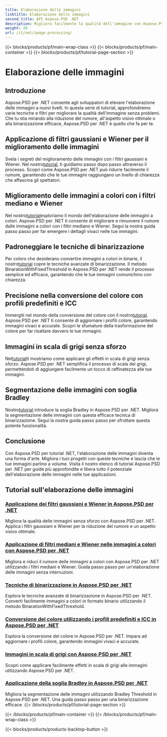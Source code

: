 ```yaml
---
title: Elaborazione delle immagini
linktitle: Elaborazione delle immagini
second_title: API Aspose.PSD .NET
description: Migliora facilmente la qualità dell'immagine con Aspose.PSD per tutorial .NET. Impara tecniche come i filtri gaussiani e Wiener, la conversione del colore, la binarizzazione e altro ancora.
weight: 20
url: /it/net/image-processing/
---
```


{{< blocks/products/pf/main-wrap-class >}}
{{< blocks/products/pf/main-container >}}
{{< blocks/products/pf/tutorial-page-section >}}

# Elaborazione delle immagini


## Introduzione

Aspose.PSD per .NET consente agli sviluppatori di elevare l'elaborazione delle immagini a nuovi livelli. In questa serie di tutorial, approfondiremo varie tecniche e filtri per migliorare la qualità dell'immagine senza problemi. Che tu stia mirando alla riduzione del rumore, all'aspetto visivo ottimale o alla binarizzazione efficace, Aspose.PSD per .NET è quello che fa per te.

## Applicazione di filtri gaussiani e Wiener per il miglioramento delle immagini
 Svela i segreti del miglioramento delle immagini con i filtri gaussiani e Wiener. Nel nostro[tutorial](./apply-gaussian-wiener-filters/), ti guidiamo passo dopo passo attraverso il processo. Scopri come Aspose.PSD per .NET può ridurre facilmente il rumore, garantendo che le tue immagini raggiungano un livello di chiarezza che affascina gli spettatori.

## Miglioramento delle immagini a colori con i filtri mediano e Wiener
 Nel nostro[tutorial](./apply-median-wiener-filters-color-images/)esploriamo il mondo dell'elaborazione delle immagini a colori. Aspose.PSD per .NET ti consente di migliorare e rimuovere il rumore dalle immagini a colori con i filtri mediano e Wiener. Segui la nostra guida passo passo per far emergere i dettagli vivaci nelle tue immagini.

## Padroneggiare le tecniche di binarizzazione
 Per coloro che desiderano convertire immagini a colori in binarie, il nostro[tutorial](./binarization-techniques/) copre le tecniche avanzate di binarizzazione. Il metodo BinarationWithFixedThreshold in Aspose.PSD per .NET rende il processo semplice ed efficace, garantendo che le tue immagini comunichino con chiarezza.

## Precisione nella conversione del colore con profili predefiniti e ICC
 Immergiti nel mondo della conversione del colore con il nostro[tutorial](./color-conversion-default-icc-profiles/). Aspose.PSD per .NET ti consente di aggiornare i profili colore, garantendo immagini vivaci e accurate. Scopri le sfumature della trasformazione del colore per far risaltare davvero le tue immagini.

## Immagini in scala di grigi senza sforzo
 Nel[tutorial](./grayscaling-images/)ti mostriamo come applicare gli effetti in scala di grigi senza sforzo. Aspose.PSD per .NET semplifica il processo di scala dei grigi, permettendoti di aggiungere facilmente un tocco di raffinatezza alle tue immagini.

## Segmentazione delle immagini con soglia Bradley
 Nostro[tutorial](./apply-bradley-threshold/) introduce la soglia Bradley in Aspose.PSD per .NET. Migliora la segmentazione delle immagini con questa efficace tecnica di binarizzazione. Segui la nostra guida passo passo per sfruttare questa potente funzionalità.

## Conclusione
Con Aspose.PSD per tutorial .NET, l'elaborazione delle immagini diventa una forma d'arte. Migliora i tuoi progetti con queste tecniche e lascia che le tue immagini parlino a volume. Visita il nostro elenco di tutorial Aspose.PSD per .NET per guide più approfondite e libera tutto il potenziale dell'elaborazione delle immagini nelle tue applicazioni.

## Tutorial sull'elaborazione delle immagini
### [Applicazione dei filtri gaussiani e Wiener in Aspose.PSD per .NET](./apply-gaussian-wiener-filters/)
Migliora la qualità delle immagini senza sforzo con Aspose.PSD per .NET. Applica i filtri gaussiani e Wiener per la riduzione del rumore e un aspetto visivo ottimale.
### [Applicazione di filtri mediani e Wiener nelle immagini a colori con Aspose.PSD per .NET](./apply-median-wiener-filters-color-images/)
Migliora e riduci il rumore delle immagini a colori con Aspose.PSD per .NET utilizzando i filtri mediani e Wiener. Guida passo passo per un'elaborazione delle immagini senza interruzioni.
### [Tecniche di binarizzazione in Aspose.PSD per .NET](./binarization-techniques/)
Esplora le tecniche avanzate di binarizzazione in Aspose.PSD per .NET. Converti facilmente immagini a colori in formato binario utilizzando il metodo BinarationWithFixedThreshold.
### [Conversione del colore utilizzando i profili predefiniti e ICC in Aspose.PSD per .NET](./color-conversion-default-icc-profiles/)
Esplora la conversione del colore in Aspose.PSD per .NET. Impara ad aggiornare i profili colore, garantendo immagini vivaci e accurate.
### [Immagini in scala di grigi con Aspose.PSD per .NET](./grayscaling-images/)
Scopri come applicare facilmente effetti in scala di grigi alle immagini utilizzando Aspose.PSD per .NET.
### [Applicazione della soglia Bradley in Aspose.PSD per .NET](./apply-bradley-threshold/)
Migliora la segmentazione delle immagini utilizzando Bradley Threshold in Aspose.PSD per .NET. Una guida passo passo per una binarizzazione efficace.
{{< /blocks/products/pf/tutorial-page-section >}}

{{< /blocks/products/pf/main-container >}}
{{< /blocks/products/pf/main-wrap-class >}}

{{< blocks/products/products-backtop-button >}}
